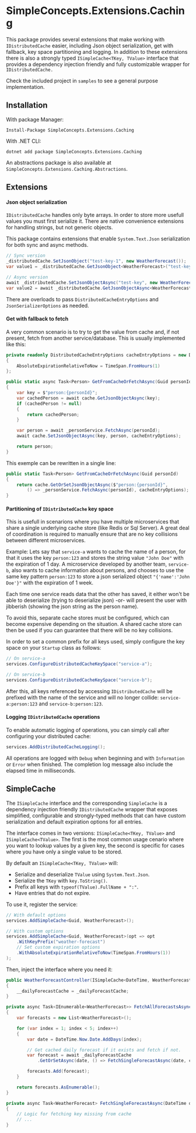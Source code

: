 # SimpleConcepts.Extensions.Caching

This package provides several extensions that make working with `IDistributedCache` easier, including Json object serialization, get with fallback, key space partitioning and logging. In addition to these extensions there is also a strongly typed `ISimpleCache<TKey, TValue>` interface that provides a dependency injection friendly and fully customizable wrapper for `IDistributedCache.`

Check the included project in `samples` to see a general purpose implementation.

## Installation

With package Manager:
```
Install-Package SimpleConcepts.Extensions.Caching
```

With .NET CLI:
```
dotnet add package SimpleConcepts.Extensions.Caching
```

An abstractions package is also available at `SimpleConcepts.Extensions.Caching.Abstractions`.

## Extensions

#### Json object serialization

`IDistributedCache` handles only byte arrays. In order to store more usefull values you must first serialize it. There are native convenience extensions for handling strings, but not generic objects.

This package contains extensions that enable `System.Text.Json` serialization for both sync and async methods.

```csharp
// Sync version
_distributedCache.SetJsonObject("test-key-1", new WeatherForecast());
var value1 = _distributedCache.GetJsonObject<WeatherForecast>("test-key-1");

// Async version
await _distributedCache.SetJsonObjectAsync("test-key", new WeatherForecast());
var value2 = await _distributedCache.GetJsonObjectAsync<WeatherForecast>("test-key");
```

There are overloads to pass `DistributedCacheEntryOptions` and `JsonSerializerOptions` as needed.

#### Get with fallback to fetch

A very common scenario is to try to get the value from cache and, if not present, fetch from another service/database. This is usually implemented like this:

```csharp
private readonly DistributedCacheEntryOptions cacheEntryOptions = new DistributedCacheEntryOptions
{
    AbsoluteExpirationRelativeToNow = TimeSpan.FromHours(1)
};

public static async Task<Person> GetFromCacheOrFetchAsync(Guid personId)
{
    var key = $"person:{personId}";
    var cachedPerson = await cache.GetJsonObjectAsync(key);
    if (cachedPerson != null)
    {
        return cachedPerson;
    }

    var person = await _personService.FetchAsync(personId);
    await cache.SetJsonObjectAsync(key, person, cacheEntryOptions);

    return person;
}
```

This exemple can be rewritten in a single line:

```csharp
public static Task<Person> GetFromCacheOrFetchAsync(Guid personId)
{
    return cache.GetOrSetJsonObjectAsync($"person:{personId}", 
        () => _personService.FetchAsync(personId), cacheEntryOptions);
}
```

#### Partitioning of `IDistributedCache` key space

This is usefull in scenarions where you have multiple microservices that share a single underlying cache store (like Redis or Sql Server). A great deal of coordination is required to manually ensure that are no key collisions between different microservices.

Example: Lets say that `service-a` wants to cache the name of a person, for that it uses the key `person:123` and stores the string value `"John Doe"` with the expiration of 1 day. A microservice developed by another team, `service-b`, also wants to cache information about persons, and chooses to use the same key pattern `person:123` to store a json serialized object `"{'name':'John Doe'}"` with the expiration of 1 week.

Each time one service reads data that the other has saved, it either won't be able to deserialize (trying to deserialize json) -or- will present the user with jibberish (showing the json string as the person name).

To avoid this, separate cache stores must be configured, which can become expensive depending on the situation. A shared cache store can then be used if you can guarantee that there will be no key collisions.

In order to set a common prefix for all keys used, simply configure the key space on your `Startup` class as follows:

```csharp
// On service-a
services.ConfigureDistributedCacheKeySpace("service-a");

// On service-b
services.ConfigureDistributedCacheKeySpace("service-b");
```

After this, all keys referenced by accessing `IDistributedCache` will be prefixed with the name of the service and will no longer collide: `service-a:person:123` and `service-b:person:123`.

#### Logging `IDistributedCache` operations

To enable automatic logging of operations, you can simply call after configuring your distributed cache:

```csharp
services.AddDistributedCacheLogging();
```

All operations are logged with `Debug` when beginning and with `Information` or `Error` when finished. The completion log message also include the elapsed time in milliseconds.

## SimpleCache

The `ISimpleCache` interface and the corresponding `SimpleCache` is a dependency injection friendly `IDistributedCache` wrapper that exposes simplified, configurable and strongly-typed methods that can have custom serialization and default expiration options for all entries.

The interface comes in two versions: `ISimpleCache<TKey, TValue>` and `ISimpleCache<TValue>`. The first is the most common usage cenario where you want to lookup values by a given key, the second is specific for cases where you have only a single value to be stored.

By default an `ISimpleCache<TKey, TValue>` will:
* Serialize and deserialize `TValue` using `System.Text.Json`.
* Serialize the `TKey` with `key.ToString()`.
* Prefix all keys with `typeof(TValue).FullName + ":"`.
* Have entries that do not expire.

To use it, register the service:

```csharp
// With default options
services.AddSimpleCache<Guid, WeatherForecast>();

// With custom options
services.AddSimpleCache<Guid, WeatherForecast>(opt => opt
    .WithKeyPrefix("weather-forecast")
    // Set custom expiration options
    .WithAbsoluteExpirationRelativeToNow(TimeSpan.FromHours(1))
);
```

Then, inject the interface where you need it:

```csharp
public WeatherForecastController(ISimpleCache<DateTime, WeatherForecast> _dailyForecastCache)
{
    __dailyForecastCache = _dailyForecastCache;
}

private async Task<IEnumerable<WeatherForecast>> FetchAllForecastsAsync(CancellationToken cancellationToken)
{
    var forecasts = new List<WeatherForecast>();

    for (var index = 1; index < 5; index++)
    {
        var date = DateTime.Now.Date.AddDays(index);

        // Get cached daily forecast if it exists and fetch if not.
        var forecast = await _dailyForecastCache
            .GetOrSetAsync(date, () => FetchSingleForecastAsync(date, cancellationToken), cancellationToken);

        forecasts.Add(forecast);
    }

    return forecasts.AsEnumerable();
}

private async Task<WeatherForecast> FetchSingleForecastAsync(DateTime date, CancellationToken cancellationToken)
{
    // Logic for fetching key missing from cache
    // ...
}
```